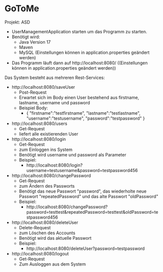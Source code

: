 # GoToMe
Projekt: ASD

- UserManagementApplication starten um das Programm zu starten.
- Benötigt wird:
  - Java Version 17
  - Maven
  - MySQL (Einstellungen können in application.properties geändert werden)
- Das Programm läuft dann auf http://localhost:8080/ ((Einstellungen können in application.properties geändert werden))


Das System besteht aus mehreren Rest-Services:
- http://localhost:8080/saveUser
  - Post-Request
  - Erwartet sich im Body einen User bestehend aus firstname, lastname, username und password
  - Beispiel Body:
    - {
      "firstname":"testfirstname",
      "lastname":"testlastname",
      "username":"testusername",
      "password":"testpassword"
      }
- http://localhost:8080/users
  - Get-Request
  - liefert alle existierenden User
- http://localhost:8080/login
  - Get-Request
  - zum Einloggen ins System
  - Benötigt wird username und password als Parameter
  - Beispiel:
    - http://localhost:8080/login?username=testusername&password=testpassword456
- http://localhost:8080/changePassword
  - Get-Request
  - zum Ändern des Passworts
  - Benötigt das neue Passwort "password", das wiederholte neue Passwort "repeatedPassword" und das alte Passwort "oldPassword"
  - Beispiel:
    - http://localhost:8080/changePassword?password=testtest&repeatedPassword=testtest&oldPassword=testpassword456
- http://localhost:8080/deleteUser
  - Delete-Request
  - zum Löschen des Accounts
  - Benötigt wird das aktuelle Passwort
  - Beispiel:
    - http://localhost:8080/deleteUser?password=testpassword
- http://localhost:8080/logout
  - Get-Request
  - Zum Ausloggen aus dem System
